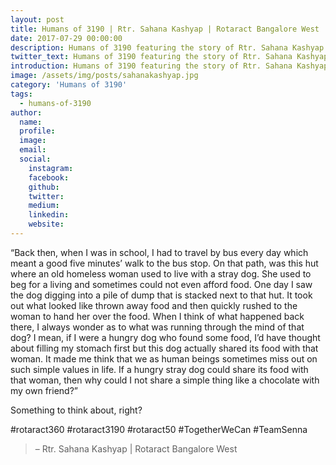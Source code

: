 ```yaml
---
layout: post
title: Humans of 3190 | Rtr. Sahana Kashyap | Rotaract Bangalore West
date: 2017-07-29 00:00:00
description: Humans of 3190 featuring the story of Rtr. Sahana Kashyap
twitter_text: Humans of 3190 featuring the story of Rtr. Sahana Kashyap
introduction: Humans of 3190 featuring the story of Rtr. Sahana Kashyap
image: /assets/img/posts/sahanakashyap.jpg
category: 'Humans of 3190'
tags:
  - humans-of-3190
author:
  name: 
  profile: 
  image: 
  email: 
  social:
    instagram:
    facebook: 
    github: 
    twitter: 
    medium: 
    linkedin: 
    website:
---
```

“Back then, when I was in school, I had to travel by bus every day which meant a good five minutes’ walk to the bus stop. On that path, was this hut where an old homeless woman used to live with a stray dog. She used to beg for a living and sometimes could not even afford food. One day I saw the dog digging into a pile of dump that is stacked next to that hut. It took out what looked like thrown away food and then quickly rushed to the woman to hand her over the food.
When I think of what happened back there, I always wonder as to what was running through the mind of that dog? I mean, if I were a hungry dog who found some food, I’d have thought about filling my stomach first but this dog actually shared its food with that woman. It made me think that we as human beings sometimes miss out on such simple values in life. If a hungry stray dog could share its food with that woman, then why could I not share a simple thing like a chocolate with my own friend?”

Something to think about, right?

#rotaract360 #rotaract3190 #rotaract50 #TogetherWeCan #TeamSenna 

> – Rtr. Sahana Kashyap \| Rotaract Bangalore West
